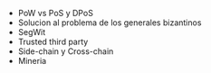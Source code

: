 - PoW vs PoS y DPoS
- Solucion al problema de los generales bizantinos
- SegWit
- Trusted third party
- Side-chain y Cross-chain
- Mineria
